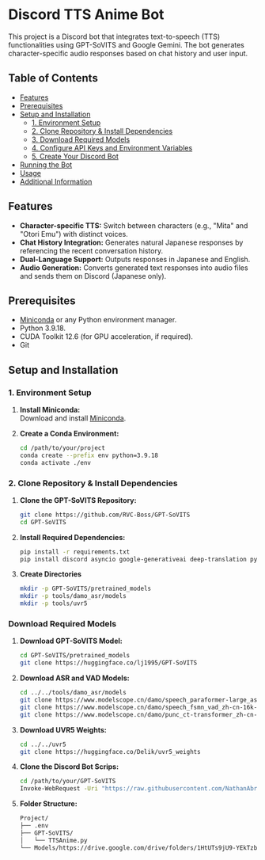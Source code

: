 # Discord TTS Anime Bot

This project is a Discord bot that integrates text-to-speech (TTS) functionalities using GPT-SoVITS and Google Gemini. The bot generates character-specific audio responses based on chat history and user input.

## Table of Contents

- [Features](#features)
- [Prerequisites](#prerequisites)
- [Setup and Installation](#setup-and-installation)
  - [1. Environment Setup](#1-environment-setup)
  - [2. Clone Repository & Install Dependencies](#2-clone-repository--install-dependencies)
  - [3. Download Required Models](#3-download-required-models)
  - [4. Configure API Keys and Environment Variables](#4-configure-api-keys-and-environment-variables)
  - [5. Create Your Discord Bot](#5-create-your-discord-bot)
- [Running the Bot](#running-the-bot)
- [Usage](#usage)
- [Additional Information](#additional-information)

## Features

- **Character-specific TTS:** Switch between characters (e.g., "Mita" and "Otori Emu") with distinct voices.
- **Chat History Integration:** Generates natural Japanese responses by referencing the recent conversation history.
- **Dual-Language Support:** Outputs responses in Japanese and English.
- **Audio Generation:** Converts generated text responses into audio files and sends them on Discord (Japanese only).

## Prerequisites

- [Miniconda](https://docs.conda.io/en/latest/miniconda.html) or any Python environment manager.
- Python 3.9.18.
- CUDA Toolkit 12.6 (for GPU acceleration, if required).
- Git

## Setup and Installation

### 1. Environment Setup

1. **Install Miniconda:**  
   Download and install [Miniconda](https://docs.conda.io/en/latest/miniconda.html).

2. **Create a Conda Environment:**

   ```bash
   cd /path/to/your/project
   conda create --prefix env python=3.9.18
   conda activate ./env

### 2. Clone Repository & Install Dependencies

1. **Clone the GPT-SoVITS Repository:**

    ```bash
    git clone https://github.com/RVC-Boss/GPT-SoVITS
    cd GPT-SoVITS

2. **Install Required Dependencies:**

    ```bash
    pip install -r requirements.txt
    pip install discord asyncio google-generativeai deep-translation python-dotenv

3. **Create Directories**

    ```bash
    mkdir -p GPT-SoVITS/pretrained_models
    mkdir -p tools/damo_asr/models
    mkdir -p tools/uvr5

### Download Required Models

1. **Download GPT-SoVITS Model:**

    ```bash
    cd GPT-SoVITS/pretrained_models
    git clone https://huggingface.co/lj1995/GPT-SoVITS

2. **Download ASR and VAD Models:**

    ```bash
    cd ../../tools/damo_asr/models
    git clone https://www.modelscope.cn/damo/speech_paraformer-large_asr_nat-zh-cn-16k-common-vocab8404-pytorch.git
    git clone https://www.modelscope.cn/damo/speech_fsmn_vad_zh-cn-16k-common-pytorch.git
    git clone https://www.modelscope.cn/damo/punc_ct-transformer_zh-cn-common-vocab272727-pytorch.git

3. **Download UVR5 Weights:**

    ```bash
    cd ../../uvr5
    git clone https://huggingface.co/Delik/uvr5_weights

4. **Clone the Discord Bot Scrips:**

    ```bash
    cd /path/to/your/GPT-SoVITS
    Invoke-WebRequest -Uri "https://raw.githubusercontent.com/NathanAbrahamSinaga/Discord_Bot/main/4TTSAnime/TTSAnime.py" -OutFile "TTSAnime.py"

5. **Folder Structure:**

    ```bash
    Project/
    ├── .env
    ├── GPT-SoVITS/
    │   └── TTSAnime.py
    └── Models/https://drive.google.com/drive/folders/1HtUTs9jU9-YEkTzbxNLllDqc84a0NfR0?usp=sharing



